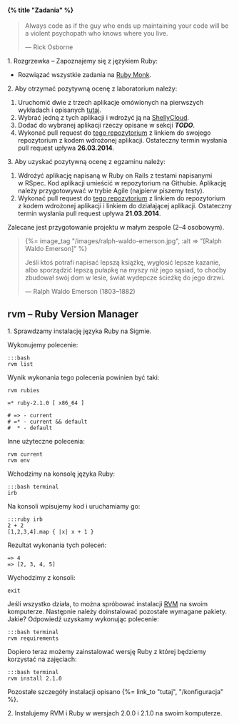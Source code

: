 #### {% title "Zadania" %}

<blockquote>
<p>
  Always code as if the guy who ends up maintaining your code will be
  a violent psychopath who knows where you live.
</p>
<p class="author">— Rick Osborne</p>
</blockquote>

1\. Rozgrzewka – Zapoznajemy się z językiem Ruby:

* Rozwiązać wszystkie zadania na [Ruby Monk](http://rubymonk.com/).

2\. Aby otrzymać pozytywną ocenę z laboratorium należy:

1. Uruchomić dwie z trzech aplikacje omówionych na pierwszych
  wykładach i opisanych [tutaj](http://wbzyl.inf.ug.edu.pl/rails4/zaczynamy).
2. Wybrać jedną z tych aplikacji i wdrożyć ją na [ShellyCloud](https://shellycloud.com/).
3. Dodać do wybranej aplikacji rzeczy opisane w sekcji ***TODO***.
4. Wykonać pull request do [tego repozytorium](https://github.com/rails4/asi)
  z linkiem do swojego repozytorium z kodem wdrożonej aplikacji.
  Ostateczny termin wysłania pull request upływa **26.03.2014**.

3\. Aby uzyskać pozytywną ocenę z egzaminu należy:

1. Wdrożyć aplikację napisaną w Ruby on Rails z testami napisanymi w RSpec.
  Kod aplikacji umieścić w repozytorium na Githubie.
  Aplikację należy przygotowywać w trybie Agile (najpierw piszemy testy).
2. Wykonać pull request do [tego repozytorium](https://github.com/rails4/asi)
  z linkiem do repozytorium z kodem wdrożonej aplikacji
  i linkiem do działającej aplikacji.
  Ostateczny termin wysłania pull request upływa **21.03.2014**.

Zalecane jest przygotowanie projektu w małym zespole (2–4 osobowym).


<blockquote>
{%= image_tag "/images/ralph-waldo-emerson.jpg", :alt => "[Ralph Waldo Emerson]" %}
<p>
  Jeśli ktoś potrafi napisać lepszą książkę, wygłosić lepsze kazanie,
  albo sporządzić lepszą pułapkę na myszy niż jego sąsiad, to choćby
  zbudował swój dom w lesie, świat wydepcze ścieżkę do jego drzwi.
</p>
<p class="author">— Ralph Waldo Emerson (1803–1882)</p>
</blockquote>

## rvm – Ruby Version Manager

1\. Sprawdzamy instalację języka Ruby na Sigmie.

Wykonujemy polecenie:

    :::bash
    rvm list

Wynik wykonania tego polecenia powinien być taki:

    rvm rubies

    =* ruby-2.1.0 [ x86_64 ]

    # => - current
    # =* - current && default
    #  * - default

Inne użyteczne polecenia:

    rvm current
    rvm env

Wchodzimy na konsolę języka Ruby:

    :::bash terminal
    irb

Na konsoli wpisujemy kod i uruchamiamy go:

    :::ruby irb
    2 + 2
    [1,2,3,4].map { |x| x + 1 }

Rezultat wykonania tych poleceń:

    => 4
    => [2, 3, 4, 5]

Wychodzimy z konsoli:

    exit

Jeśli wszystko działa, to można spróbować instalacji
[RVM](http://beginrescueend.com/) na swoim komputerze.
Następnie należy doinstalować pozostałe wymagane pakiety.
Jakie? Odpowiedź uzyskamy wykonując polecenie:

    :::bash terminal
    rvm requirements

Dopiero teraz możemy zainstalować wersję Ruby
z której będziemy korzystać na zajęciach:

    :::bash terminal
    rvm install 2.1.0

Pozostałe szczegóły instalacji opisano {%= link_to "tutaj", "/konfiguracja" %}.

2\. Instalujemy RVM i Ruby w wersjach 2.0.0 i 2.1.0 na swoim komputerze.
